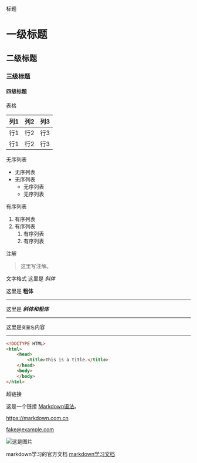 标题

# 一级标题
## 二级标题
### 三级标题
#### 四级标题

表格

|列1|列2|列3|
|-|-|-|
|行1|行2|行3|
|行1|行2|行3|

无序列表
* 无序列表
* 无序列表
    * 无序列表
    * 无序列表

有序列表
1. 有序列表
2. 有序列表
    1. 有序列表
    2. 有序列表

注解 
> 这里写注解。

文字格式 
这里是 *斜体*

这里是 **粗体**

---

这里是 ***斜体和粗体***

***

这里是`变量名`内容

___

```HTML
<!DOCTYPE HTML>
<html>
    <head>
        <title>This is a title.</title>
    </head>
    <body>
    </body>
</html> 
```  

超链接

这是一个链接 [Markdown语法](https://markdown.com.cn "最好的markdown教程")。

<https://markdown.com.cn>

<fake@example.com>

![这是图片](/assets/img/philly-magic-garden.jpg "Magic Gardens")


markdown学习的官方文档
[markdown学习文档](https://markdown.com.cn/basic-syntax/htmls.html)